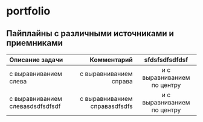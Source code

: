# portfolio

## Пайплайны с различными источниками и приемниками

| Описание задачи 			| Комментарий  | sfdsfsdfsdfdsf |
| :-------------------- | ---------------------: 		|:---------------------------:| 
| с выравниванием слева | с выравниванием справа 	| и с выравниванием по центру |
| с выравниванием слеваsdsdfsdfsdf | с выравниванием справаsdfsdfs 	| и с выравниванием по центру |
